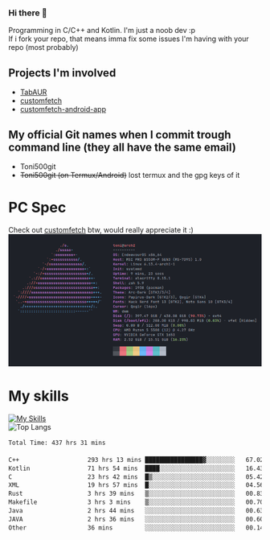 ### Hi there 👋

Programming in C/C++ and Kotlin. I'm just a noob dev :p\
If i fork your repo, that means imma fix some issues I'm having with your repo (most probably)

## Projects I'm involved
 - [TabAUR](https://github.com/BurntRanch/TabAUR)
 - [customfetch](https://github.com/Toni500github/customfetch)
 - [customfetch-android-app](https://github.com/Toni500github/customfetch-android-app)

## My official Git names when I commit trough command line (they all have the same email)
* Toni500git
* ~~Toni500git (on Termux/Android)~~ lost termux and the gpg keys of it

# PC Spec
Check out [customfetch](https://github.com/Toni500github/customfetch) btw, would really appreciate it :)
![screenshot.png](https://github.com/Toni500github/customfetch/raw/main/screenshot.png)

# My skills
[![My Skills](https://skillicons.dev/icons?i=cpp,bash,kotlin,androidstudio,arch,linux&theme=light)](https://skillicons.dev)\
![Top Langs](https://github-readme-stats.vercel.app/api/top-langs/?username=Toni500github&layout=compact)

<!--START_SECTION:waka-->

```txt
Total Time: 437 hrs 31 mins

C++                   293 hrs 13 mins ████████████████▓░░░░░░░░   67.02 %
Kotlin                71 hrs 54 mins  ████░░░░░░░░░░░░░░░░░░░░░   16.43 %
C                     23 hrs 42 mins  █▒░░░░░░░░░░░░░░░░░░░░░░░   05.42 %
XML                   19 hrs 57 mins  █░░░░░░░░░░░░░░░░░░░░░░░░   04.56 %
Rust                  3 hrs 39 mins   ▒░░░░░░░░░░░░░░░░░░░░░░░░   00.83 %
Makefile              3 hrs 3 mins    ▒░░░░░░░░░░░░░░░░░░░░░░░░   00.70 %
Java                  2 hrs 44 mins   ░░░░░░░░░░░░░░░░░░░░░░░░░   00.63 %
JAVA                  2 hrs 36 mins   ░░░░░░░░░░░░░░░░░░░░░░░░░   00.60 %
Other                 36 mins         ░░░░░░░░░░░░░░░░░░░░░░░░░   00.14 %
```

<!--END_SECTION:waka-->
